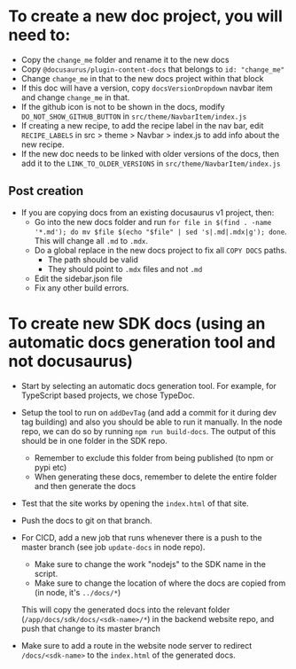 # To create a new doc project, you will need to:
- Copy the `change_me` folder and rename it to the new docs
- Copy `@docusaurus/plugin-content-docs` that belongs to `id: "change_me"`
- Change `change_me` in that to the new docs project within that block
- If this doc will have a version, copy `docsVersionDropdown` navbar item and change `change_me` in that.
- If the github icon is not to be shown in the docs, modify `DO_NOT_SHOW_GITHUB_BUTTON` in `src/theme/NavbarItem/index.js`
- If creating a new recipe, to add the recipe label in the nav bar, edit `RECIPE_LABELS` in src > theme > Navbar > index.js to add info about the new recipe.
- If the new doc needs to be linked with older versions of the docs, then add it to the `LINK_TO_OLDER_VERSIONS` in `src/theme/NavbarItem/index.js`

## Post creation
- If you are copying docs from an existing docusaurus v1 project, then:
   - Go into the new docs folder and run `for file in $(find . -name '*.md'); do mv $file $(echo "$file" | sed 's|.md|.mdx|g'); done`. This will change all `.md` to `.mdx`.
   - Do a global replace in the new docs project to fix all `COPY DOCS` paths.
      - The path should be valid
      - They should point to `.mdx` files and not `.md`
   - Edit the sidebar.json file
   - Fix any other build errors.


# To create new SDK docs (using an automatic docs generation tool and not docusaurus)
- Start by selecting an automatic docs generation tool. For example, for TypeScript based projects, we chose TypeDoc.
- Setup the tool to run on `addDevTag` (and add a commit for it during dev tag building) and also you should be able to run it manually. In the node repo, we can do so by running `npm run build-docs`. The output of this should be in one folder in the SDK repo.
   - Remember to exclude this folder from being published (to npm or pypi etc)
   - When generating these docs, remember to delete the entire folder and then generate the docs
- Test that the site works by opening the `index.html` of that site.
- Push the docs to git on that branch.
- For CICD, add a new job that runs whenever there is a push to the master branch (see job `update-docs` in node repo).
   - Make sure to change the work "nodejs" to the SDK name in the script.
   - Make sure to change the location of where the docs are copied from (in node, it's `../docs/*`)

   This will copy the generated docs into the relevant folder (`/app/docs/sdk/docs/<sdk-name>/*`) in the backend website repo, and push that change to its master branch
- Make sure to add a route in the website node server to redirect `/docs/<sdk-name>` to the `index.html` of the generated docs.